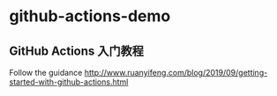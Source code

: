 # github-actions-demo


## GitHub Actions 入门教程
Follow the guidance 
http://www.ruanyifeng.com/blog/2019/09/getting-started-with-github-actions.html